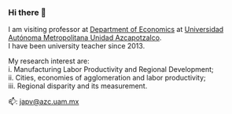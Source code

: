 ### Hi there 👋

I am visiting professor at [Department of Economics](https://economia.azc.uam.mx/) at [Universidad Autónoma Metropolitana Unidad Azcapotzalco](https://www.azc.uam.mx/).  
I have been university teacher since 2013.

My research interest are:  
  i. Manufacturing Labor Productivity and Regional Development;  
  ii. Cities, economies of agglomeration and labor productivity;  
  iii. Regional disparity and its measurement.

📫: japv@azc.uam.mx  



<!--
**jaime-pru/jaime-pru** is a ✨ _special_ ✨ repository because its `README.md` (this file) appears on your GitHub profile.

Here are some ideas to get you started:

- 🔭 I’m currently working on ...
- 🌱 I’m currently learning ...
- 👯 I’m looking to collaborate on ...
- 🤔 I’m looking for help with ...
- 💬 Ask me about ...
- 📫 How to reach me: ...
- 😄 Pronouns: ...
- ⚡ Fun fact: ...
-->
